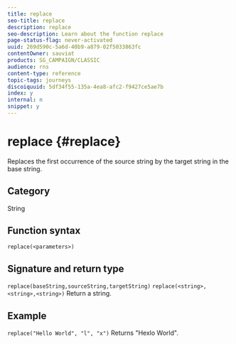 ```yaml
---
title: replace
seo-title: replace
description: replace
seo-description: Learn about the function replace
page-status-flag: never-activated
uuid: 269d590c-5a6d-40b9-a879-02f5033863fc
contentOwner: sauviat
products: SG_CAMPAIGN/CLASSIC
audience: rns
content-type: reference
topic-tags: journeys
discoiquuid: 5df34f55-135a-4ea8-afc2-f9427ce5ae7b
index: y
internal: n
snippet: y
---
```


# replace {#replace}

Replaces the first occurrence of the source string by the target string in the base string.

## Category

String

## Function syntax

`replace(<parameters>)`

## Signature and return type

`replace(baseString,sourceString,targetString)`
`replace(<string>,<string>,<string>)` 
Return a string.

## Example

`replace("Hello World", "l", "x")`
Returns "Hexlo World".

